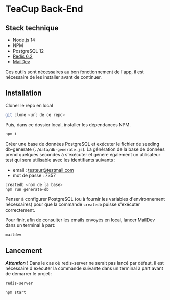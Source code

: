 # TeaCup Back-End

## Stack technique

- Node.js 14
- NPM
- PostgreSQL 12
- [Redis 6.2](https://redis.io/download)
- [MailDev](https://www.npmjs.com/package/maildev)

Ces outils sont nécessaires au bon fonctionnement de l'app, il est nécessaire de les installer avant de continuer.

## Installation

Cloner le repo en local

```bash
git clone <url de ce repo>
```

Puis, dans ce dossier local, installer les dépendances NPM.

```bash
npm i
```

Créer une base de données PostgreSQL et exécuter le fichier de seeding db-generate (`./data/db-generate.js`). 
La génération de la base de données prend quelques secondes à s'exécuter et génère également un utilisateur test qui sera utilisable avec les identifiants suivants :

- email : testeur@testmail.com
- mot de passe : 7357

```bash
createdb <nom de la base>
npm run generate-db
```

Penser à configurer PostgreSQL (ou à fournir les variables d'environnement nécessaires) pour que la commande `createdb` puisse s'exécuter correctement.

Pour finir, afin de consulter les emails envoyés en local, lancer MailDev dans un terminal à part:

```bash
maildev
```

## Lancement

_**Attention**_ ! Dans le cas où redis-server ne serait pas lancé par défaut, il est nécessaire d'exécuter la commande suivante dans un terminal à part avant de démarrer le projet :

```bash
redis-server
```

```bash
npm start
```
